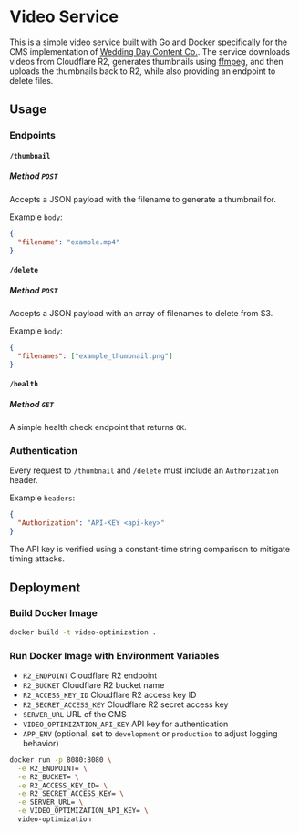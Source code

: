 # Video Service

This is a simple video service built with Go and Docker specifically for the CMS implementation of [Wedding Day Content Co.](https://weddingdaycontent.co). The service downloads videos from Cloudflare R2, generates thumbnails using [ffmpeg](https://www.ffmpeg.org/), and then uploads the thumbnails back to R2, while also providing an endpoint to delete files.

## Usage

### Endpoints

#### `/thumbnail`

##### Method `POST`

Accepts a JSON payload with the filename to generate a thumbnail for.

Example `body`:

```json
{
  "filename": "example.mp4"
}
```

#### `/delete`

##### Method `POST`

Accepts a JSON payload with an array of filenames to delete from S3.

Example `body`:

```json
{
  "filenames": ["example_thumbnail.png"]
}
```

#### `/health`

##### Method `GET`

A simple health check endpoint that returns `OK`.

### Authentication

Every request to `/thumbnail` and `/delete` must include an `Authorization` header.

Example `headers`:

```json
{
  "Authorization": "API-KEY <api-key>"
}
```

The API key is verified using a constant-time string comparison to mitigate timing attacks.

## Deployment

### Build Docker Image

```zsh
docker build -t video-optimization .
```

### Run Docker Image with Environment Variables

- `R2_ENDPOINT` Cloudflare R2 endpoint
- `R2_BUCKET` Cloudflare R2 bucket name
- `R2_ACCESS_KEY_ID` Cloudflare R2 access key ID
- `R2_SECRET_ACCESS_KEY` Cloudflare R2 secret access key
- `SERVER_URL` URL of the CMS
- `VIDEO_OPTIMIZATION_API_KEY` API key for authentication
- `APP_ENV` (optional, set to `development` or `production` to adjust logging behavior)

```zsh
docker run -p 8080:8080 \
  -e R2_ENDPOINT= \
  -e R2_BUCKET= \
  -e R2_ACCESS_KEY_ID= \
  -e R2_SECRET_ACCESS_KEY= \
  -e SERVER_URL= \
  -e VIDEO_OPTIMIZATION_API_KEY= \
  video-optimization
```
